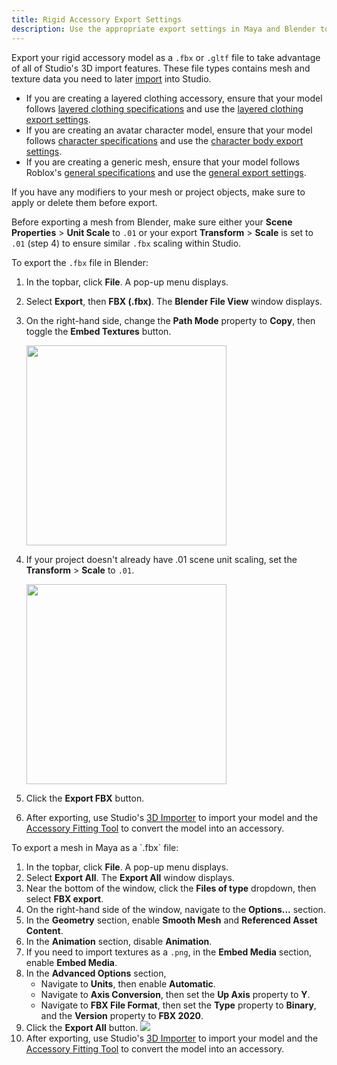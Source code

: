 ```yaml
---
title: Rigid Accessory Export Settings
description: Use the appropriate export settings in Maya and Blender to generate Studio-ready .fbx files.
---
```


Export your rigid accessory model as a `.fbx` or `.gltf` file to take advantage of all of Studio's 3D import features. These file types contains mesh and texture data you need to later [import](../../art/modeling/3d-importer.md) into Studio.

- If you are creating a layered clothing accessory, ensure that your model follows [layered clothing specifications](../../art/accessories/clothing-specifications.md) and use the [layered clothing export settings](../../art/accessories/clothing-export-settings.md).
- If you are creating an avatar character model, ensure that your model follows [character specifications](../../art/characters/specifications.md) and use the [character body export settings](../../art/characters/export-settings.md).
- If you are creating a generic mesh, ensure that your model follows Roblox's [general specifications](../../art/modeling/specifications.md) and use the [general export settings](../../art/modeling/export-requirements.md).

<Alert severity = 'warning'>
If you have any modifiers to your mesh or project objects, make sure to apply
or delete them before export.
</Alert>

<Tabs>
  <TabItem label="Blender">

Before exporting a mesh from Blender, make sure either your **Scene Properties** > **Unit Scale** to `.01` or your export **Transform** > **Scale** is set to `.01` (step 4) to ensure similar `.fbx` scaling within Studio.

To export the `.fbx` file in Blender:

1. In the topbar, click **File**. A pop-up menu displays.
2. Select **Export**, then **FBX (.fbx)**. The **Blender File View** window displays.
3. On the right-hand side, change the **Path Mode** property to **Copy**, then toggle the **Embed Textures** button.

   <img src="../../assets/modeling/skinned-meshes/Blender-Export-Settings-1.png" width="320" />

4. If your project doesn't already have .01 scene unit scaling, set the **Transform** > **Scale** to `.01`.

   <img src="../../assets/modeling/skinned-meshes/Blender-Export-Settings-2.png" width="320" />

5. Click the **Export FBX** button.
6. After exporting, use Studio's [3D Importer](../../art/modeling/3d-importer.md) to import your model and the [Accessory Fitting Tool](../../art/accessories/accessory-fitting-tool.md) to convert the model into an accessory.

</TabItem>
<TabItem label="Maya">
To export a mesh in Maya as a `.fbx` file:

1. In the topbar, click **File**. A pop-up menu displays.
2. Select **Export All**. The **Export All** window displays.
3. Near the bottom of the window, click the **Files of type** dropdown, then select **FBX export**.
4. On the right-hand side of the window, navigate to the **Options...** section.
5. In the **Geometry** section, enable **Smooth Mesh** and **Referenced Asset Content**.
6. In the **Animation** section, disable **Animation**.
7. If you need to import textures as a `.png`, in the **Embed Media** section, enable **Embed Media**.
8. In the **Advanced Options** section,
   - Navigate to **Units**, then enable **Automatic**.
   - Navigate to **Axis Conversion**, then set the **Up Axis** property to **Y**.
   - Navigate to **FBX File Format**, then set the **Type** property to **Binary**, and the **Version** property to **FBX 2020**.
9. Click the **Export All** button.
   <img src="../../assets/accessories/lc-requirements-maya-settings.png" />
10. After exporting, use Studio's [3D Importer](../../art/modeling/3d-importer.md) to import your model and the [Accessory Fitting Tool](../../art/accessories/accessory-fitting-tool.md) to convert the model into an accessory.

</TabItem>
</Tabs>
